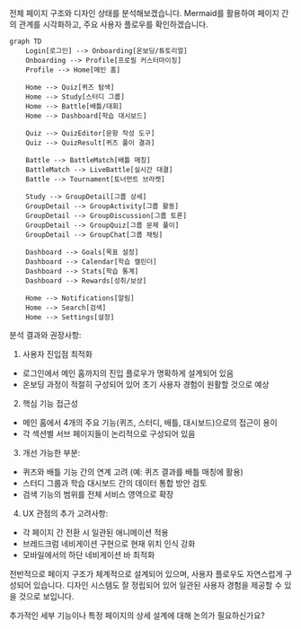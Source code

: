 전체 페이지 구조와 디자인 상태를 분석해보겠습니다. Mermaid를 활용하여 페이지 간의 관계를 시각화하고, 주요 사용자 플로우를 확인하겠습니다.

```mermaid
graph TD
    Login[로그인] --> Onboarding[온보딩/튜토리얼]
    Onboarding --> Profile[프로필 커스터마이징]
    Profile --> Home[메인 홈]
    
    Home --> Quiz[퀴즈 탐색]
    Home --> Study[스터디 그룹]
    Home --> Battle[배틀/대회]
    Home --> Dashboard[학습 대시보드]
    
    Quiz --> QuizEditor[문항 작성 도구]
    Quiz --> QuizResult[퀴즈 풀이 결과]
    
    Battle --> BattleMatch[배틀 매칭]
    BattleMatch --> LiveBattle[실시간 대결]
    Battle --> Tournament[토너먼트 브라켓]
    
    Study --> GroupDetail[그룹 상세]
    GroupDetail --> GroupActivity[그룹 활동]
    GroupDetail --> GroupDiscussion[그룹 토론]
    GroupDetail --> GroupQuiz[그룹 문제 풀이]
    GroupDetail --> GroupChat[그룹 채팅]
    
    Dashboard --> Goals[목표 설정]
    Dashboard --> Calendar[학습 캘린더]
    Dashboard --> Stats[학습 통계]
    Dashboard --> Rewards[성취/보상]
    
    Home --> Notifications[알림]
    Home --> Search[검색]
    Home --> Settings[설정]
```
분석 결과와 권장사항:

1. 사용자 진입점 최적화

- 로그인에서 메인 홈까지의 진입 플로우가 명확하게 설계되어 있음
- 온보딩 과정이 적절히 구성되어 있어 초기 사용자 경험이 원활할 것으로 예상

2. 핵심 기능 접근성

- 메인 홈에서 4개의 주요 기능(퀴즈, 스터디, 배틀, 대시보드)으로의 접근이 용이
- 각 섹션별 서브 페이지들이 논리적으로 구성되어 있음

3. 개선 가능한 부분:

- 퀴즈와 배틀 기능 간의 연계 고려 (예: 퀴즈 결과를 배틀 매칭에 활용)
- 스터디 그룹과 학습 대시보드 간의 데이터 통합 방안 검토
- 검색 기능의 범위를 전체 서비스 영역으로 확장

4. UX 관점의 추가 고려사항:

- 각 페이지 간 전환 시 일관된 애니메이션 적용
- 브레드크럼 네비게이션 구현으로 현재 위치 인식 강화
- 모바일에서의 하단 네비게이션 바 최적화

전반적으로 페이지 구조가 체계적으로 설계되어 있으며, 사용자 플로우도 자연스럽게 구성되어 있습니다. 디자인 시스템도 잘 정립되어 있어 일관된 사용자 경험을 제공할 수 있을 것으로 보입니다.

추가적인 세부 기능이나 특정 페이지의 상세 설계에 대해 논의가 필요하신가요?
